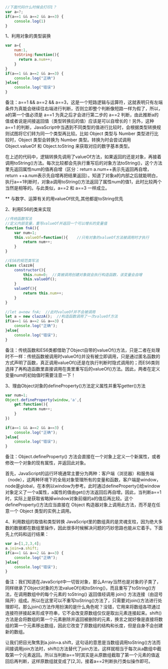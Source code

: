 
```javascript
//下面代码什么时候会打印1？
var a=?;
if(a==1 && a==2 && a==3) {
    console.log(1)
}
```

1、利用对象的类型装换

```javascript
var a={
    num:1,
    toString:function(){
      return a.num++;
    }
}
if(a==1 && a==2 && a==3) {
    console.log("正确")
}else{
    console.log("错误")
}
```

备注：a==1 && a==2 && a==3，这是一个短路逻辑与运算符，这就表明只有左端条件为真能会继续往右端进行判断，否则立即整个判断像短路一样为假了，所以，a的第一个值必须是 a==1 为真之后才会进行第二步的 a==2 判断，由此推断a的值或者说是间接返回值（类型转换后的值）应该是可以自增长的！另外，这种 a==1 的判断，JavaScript中当遇到不同类型的值进行比较时，会根据类型转换规则试图将它们转为同一个类型再比较。比如 Object 类型与 Number 类型进行比较时，Object 类型会转换为 Number 类型。转换为时会尝试调用 Object.valueOf 和 Object.toString 来获取对应的数字基本类型。

在上述的代码中，逻辑转换先调用了valueOf方法，如果返回的还是对象，再接着调用toString()方法。每次比较都会先执行重写后的对象方法toString()，这个方法里先返回属性num的值再自增（区分：return a.num++表示先返回再自增，return ++a.num表示先自增再把结果返回）。知道了对象a的内部之后就能明白，执行a==1判断时，对象a调用toString()方法返回了属性num的值1，此时比较两个当然是相等的。与此类似，a==2 和 a==3 一样成立。

** 与数字、运算有关的用valueOf优先,其他都是toString优先


2、利用ES6的类来实现

```javascript
//传统函数写法
//定义内部变量，重写valueOf并返回一个可以增长的变量值
function fnA(){
    var num=1;
    this.valueOf=function(){    //只有对象的valueOf方法被调用时才执行
        return num++;
    }
}
 
//ES6的规范类写法
class clazzA{
    constructor(){
        this.num=0;  //类被调用创建对象就会执行构造函数，该变量会自增
        this.valueOf();
    }
    valueOf(){
        return this.num++;
    }
}
 
//let a=new fnA;  //此时valueOf并不会被调用
let a = new clazzA();  //构造函数调用了一次valueOf方法
if(a==1 && a==2 && a==3) {
    console.log("正确");
}else{
    console.log("错误");
}
```
备注：传统函数和ES6类都借助了Object自带的valueOf()方法，只是二者在处理时不一样：传统函数被调用时valueOf()并没有被立即调用，只是通过匿名函数的方式声明了函数，真正调用valueOf()还是在执行判断时隐式调用的；而ES6类则选择了再构造函数里直接调用在类里重写后的valueOf()方法。因此，两者在定义变量num的初始值时需要注意一下！

3、理由Object对象的defineProperty()方法定义属性并重写getter()方法
```javascript
var num=1;
Object.defineProperty(window,'a',{
    get:function(){
        return num++;
    }
})
 
if(a==1 && a==2 && a==3) {
    console.log("正确");
}else{
    console.log("错误");
}
```
备注：Object.defineProperty() 方法会直接在一个对象上定义一个新属性，或者修改一个对象的现有属性，并返回此对象。

首先，JavaScript的运行环境通常主要分为两种：客户端（浏览器）和服务端（node），这两种环境下的全局对象管理所有的变量和函数，客户端是window，node是global，在本例以window为参考。此时通过defineProperty()给window对象定义了一个a属性，a属性的值由get()方法返回后再自增。因此，当判断a==1时，实际上是获取省略掉window对象前缀的a的值后再比较。这个defineProperty()方法应当直接在 Object 构造器对象上调用此方法，而不是在任意一个 Object 类型的实例上调用。


4、利用数组的取值和类型转换
JavaScript里的数组真的是灵魂支柱，因为绝大多数的数据都在数组里操作，因此很多时候解决问题的巧妙思路也能从它着手。下面先上代码和运行结果：
```javascript
var a=[1,2,3,4];
a.join=a.shift;
if(a==1 && a==2 && a==3) {
    console.log("正确");
}else{
    console.log("错误");
}
```

备注：我们知道在JavaScript中一切皆对象，那么Array当然也是对象的子类了，同样继承了Object对象的方法valueOf()和toString()，而且重写了toString()方法，在调用数组中的每个元素的 toString() 返回值经调用 join() 方法连接（由逗号隔开）组成。所以在这里可以不重写toString()方法了，只需要对join()方法进行处理即可。那么join()方法作用扮演的是什么角色呢？没错，它用来将数组各项通过连接符拼接起来形成字符串，它不会改变原数组仅仅是取出元素连接起来。shift()方法是会将数组的第一个元素删除并返回被删除的元素，换言之就好像是直接将数组的第一个元素移出数组，因此它改变了原数组的结构和长度，但是自身不会创建新的数组。

让我们把目光聚焦到a.join=a.shift，这句话的意思是当数组调用toString()方法而间接调用join方法时，shift()方法替代了join方法，这样就相当于每次从a数组中截取第一个元素返回。所以当判断a==1时其实是从原数组截取了第一个元素的值返回后再判断，这样原数组就变成了[2,3]，接着a==2判断执行类似操作即可。